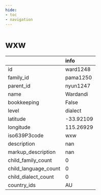 ```yaml
---
hide:
- toc
- navigation
---
```

# wxw
|                      | info      |
|:---------------------|:----------|
| id                   | ward1248  |
| family_id            | pama1250  |
| parent_id            | nyun1247  |
| name                 | Wardandi  |
| bookkeeping          | False     |
| level                | dialect   |
| latitude             | -33.92109 |
| longitude            | 115.26929 |
| iso639P3code         | wxw       |
| description          | nan       |
| markup_description   | nan       |
| child_family_count   | 0         |
| child_language_count | 0         |
| child_dialect_count  | 0         |
| country_ids          | AU        |